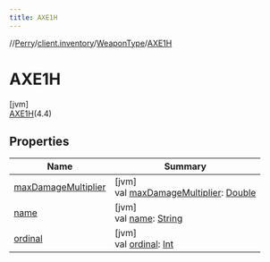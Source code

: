 ```yaml
---
title: AXE1H
---
```

//[Perry](../../../../index.html)/[client.inventory](../../index.html)/[WeaponType](../index.html)/[AXE1H](index.html)



# AXE1H



[jvm]\
[AXE1H](index.html)(4.4)



## Properties


| Name | Summary |
|---|---|
| [maxDamageMultiplier](max-damage-multiplier.html) | [jvm]<br>val [maxDamageMultiplier](max-damage-multiplier.html): [Double](https://kotlinlang.org/api/latest/jvm/stdlib/kotlin/-double/index.html) |
| [name](name.html) | [jvm]<br>val [name](name.html): [String](https://kotlinlang.org/api/latest/jvm/stdlib/kotlin/-string/index.html) |
| [ordinal](ordinal.html) | [jvm]<br>val [ordinal](ordinal.html): [Int](https://kotlinlang.org/api/latest/jvm/stdlib/kotlin/-int/index.html) |

